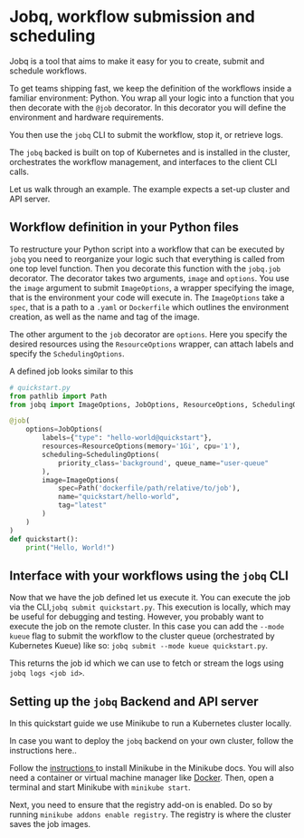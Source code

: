 # Jobq, workflow submission and scheduling

Jobq is a tool that aims to make it easy for you to create, submit and schedule workflows.

To get teams shipping fast, we keep the definition of the workflows inside a familiar environment: Python.
You wrap all your logic into a function that you then decorate with the `@job` decorator.
In this decorator you will define the environment and hardware requirements.

You then use the `jobq` CLI to submit the workflow, stop it, or retrieve logs.

The `jobq` backed is built on top of Kubernetes and is installed in the cluster, orchestrates the workflow management, and interfaces to the client CLI calls.

Let us walk through an example.
The example expects a set-up cluster and API server.

## Workflow definition in your Python files

To restructure your Python script into a workflow that can be executed by `jobq` you need to reorganize your logic such that everything is called from one top level function.
Then you decorate this function with the `jobq.job` decorator.
The decorator takes two arguments, `image` and `options`.
You use the `image` argument to submit `ImageOptions`, a wrapper specifying the image, that is the environment your code will execute in.
The `ImageOptions` take a `spec`, that is a path to a `.yaml` or `Dockerfile` which outlines the environment creation, as well as the name and tag of the image.

The other argument to the `job` decorator are `options`.
Here you specify the desired resources using the `ResourceOptions` wrapper, can attach labels and specify the `SchedulingOptions`.

A defined job looks similar to this

```python
# quickstart.py
from pathlib import Path
from jobq import ImageOptions, JobOptions, ResourceOptions, SchedulingOptions, job

@job(
    options=JobOptions(
        labels={"type": "hello-world@quickstart"},
        resources=ResourceOptions(memory='1Gi', cpu='1'),
        scheduling=SchedulingOptions(
            priority_class='background', queue_name="user-queue"
        ),
        image=ImageOptions(
            spec=Path('dockerfile/path/relative/to/job'),
            name="quickstart/hello-world",
            tag="latest"
        )
    )
)
def quickstart():
    print("Hello, World!")
```

## Interface with your workflows using the `jobq` CLI

Now that we have the job defined let us execute it.
You can execute the job via the CLI,`jobq submit quickstart.py`.
This execution is locally, which may be useful for debugging and testing.
However, you probably want to execute the job on the remote cluster.
In this case you can add the `--mode kueue` flag to submit the workflow to the cluster queue (orchestrated by Kubernetes Kueue) like so:
`jobq submit --mode kueue quickstart.py`.

This returns the job id which we can use to fetch or stream the logs using `jobq logs <job id>`.

## Setting up the `jobq` Backend and API server

In this quickstart guide we use Minikube to run a Kubernetes cluster locally.

<!-- FIXME: Add link to deployment guide -->

In case you want to deploy the `jobq` backend on your own cluster, follow the instructions here..

Follow the [ instructions ](https://minikube.sigs.k8s.io/docs/start/) to install Minikube in the Minikube docs. You will also need a container or virtual machine manager like [Docker](https://www.docker.com/get-started/).
Then, open a terminal and start Minikube with `minikube start`.

Next, you need to ensure that the registry add-on is enabled.
Do so by running `minikube addons enable registry`.
The registry is where the cluster saves the job images.
